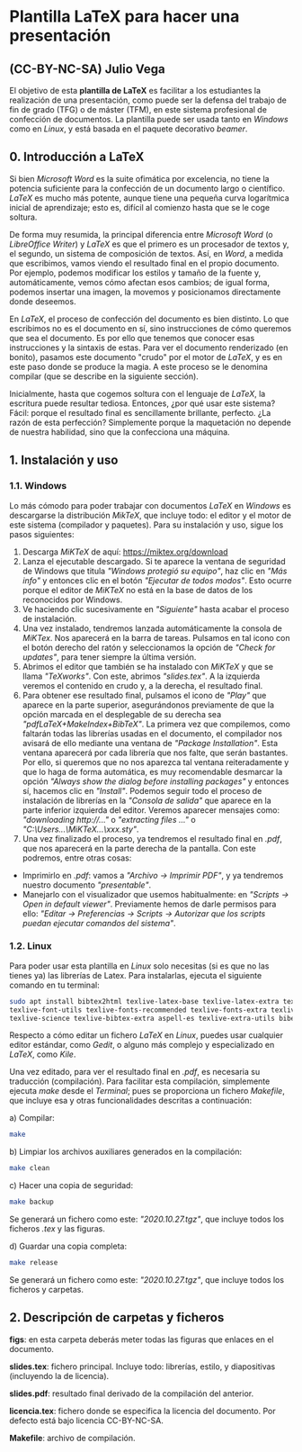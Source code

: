 # Plantilla LaTeX para hacer una presentación
## (CC-BY-NC-SA) Julio Vega

El objetivo de esta **plantilla de LaTeX** es facilitar a los estudiantes la realización de una presentación, como puede ser la defensa del trabajo de fin de grado (TFG) o de máster (TFM), en este sistema profesional de confección de documentos. La plantilla puede ser usada tanto en *Windows* como en *Linux*, y está basada en el paquete decorativo *beamer*.

## 0. Introducción a LaTeX

Si bien *Microsoft Word* es la suite ofimática por excelencia, no tiene la potencia suficiente para la confección de un documento largo o científico. *LaTeX* es mucho más potente, aunque tiene una pequeña curva logarítmica inicial de aprendizaje; esto es, difícil al comienzo hasta que se le coge soltura.

De forma muy resumida, la principal diferencia entre *Microsoft Word* (o *LibreOffice Writer*) y *LaTeX* es que el primero es un procesador de textos y, el segundo, un sistema de composición de textos. Así, en *Word*, a medida que escribimos, vamos viendo el resultado final en el propio documento. Por ejemplo, podemos modificar los estilos y tamaño de la fuente y, automáticamente, vemos cómo afectan esos cambios; de igual forma, podemos insertar una imagen, la movemos y posicionamos directamente donde deseemos.

En *LaTeX*, el proceso de confección del documento es bien distinto. Lo que escribimos no es el documento en sí, sino instrucciones de cómo queremos que sea el documento. Es por ello que tenemos que conocer esas instrucciones y la sintaxis de estas. Para ver el documento renderizado (en bonito), pasamos este documento "crudo" por el motor de *LaTeX*, y es en este paso donde se produce la magia. A este proceso se le denomina compilar (que se describe en la siguiente sección).

Inicialmente, hasta que cogemos soltura con el lenguaje de *LaTeX*, la escritura puede resultar tediosa. Entonces, ¿por qué usar este sistema? Fácil: porque el resultado final es sencillamente brillante, perfecto. ¿La razón de esta perfección? Simplemente porque la maquetación no depende de nuestra habilidad, sino que la confecciona una máquina.

## 1. Instalación y uso

### 1.1. Windows

Lo más cómodo para poder trabajar con documentos *LaTeX* en *Windows* es descargarse la distribución *MikTeX*, que incluye todo: el editor y el motor de este sistema (compilador y paquetes). Para su instalación y uso, sigue los pasos siguientes:

1. Descarga *MiKTeX* de aquí: https://miktex.org/download
2. Lanza el ejecutable descargado. Si te aparece la ventana de seguridad de Windows que titula *"Windows protegió su equipo"*, haz clic en *"Más info"* y entonces clic en el botón *"Ejecutar de todos modos"*. Esto ocurre porque el editor de *MiKTeX* no está en la base de datos de los reconocidos por Windows.
3. Ve haciendo clic sucesivamente en *"Siguiente"* hasta acabar el proceso de instalación.
4. Una vez instalado, tendremos lanzada automáticamente la consola de *MiKTex*. Nos aparecerá en la barra de tareas. Pulsamos en tal icono con el botón derecho del ratón y seleccionamos la opción de *"Check for updates"*, para tener siempre la última versión.
5. Abrimos el editor que también se ha instalado con *MiKTeX* y que se llama *"TeXworks"*. Con este, abrimos *"slides.tex"*. A la izquierda veremos el contenido en crudo y, a la derecha, el resultado final.
6. Para obtener ese resultado final, pulsamos el icono de *"Play"* que aparece en la parte superior, asegurándonos previamente de que la opción marcada en el desplegable de su derecha sea *"pdfLaTeX+MakeIndex+BibTeX"*.
La primera vez que compilemos, como faltarán todas las librerías usadas en el documento, el compilador nos avisará de ello mediante una ventana de *"Package Installation"*.
Esta ventana aparecerá por cada librería que nos falte, que serán bastantes. Por ello, si queremos que no nos aparezca tal ventana reiteradamente y que lo haga de forma automática, es muy recomendable desmarcar la opción *"Always show the dialog before installing packages"* y entonces sí, hacemos clic en *"Install"*.
Podemos seguir todo el proceso de instalación de librerías en la *"Consola de salida"* que aparece en la parte inferior izquierda del editor. Veremos aparecer mensajes como: *"downloading http://..."* o *"extracting files ..."* o *"C:\Users\...\MiKTeX\...\xxx.sty"*.
7. Una vez finalizado el proceso, ya tendremos el resultado final en *.pdf*, que nos aparecerá en la parte derecha de la pantalla. Con este podremos, entre otras cosas:
  - Imprimirlo en *.pdf*: vamos a *"Archivo -> Imprimir PDF"*, y ya tendremos nuestro documento *"presentable"*.
  - Manejarlo con el visualizador que usemos habitualmente: en *"Scripts -> Open in default viewer"*. Previamente hemos de darle permisos para ello: *"Editar -> Preferencias -> Scripts -> Autorizar que los scripts puedan ejecutar comandos del sistema"*.

### 1.2. Linux

Para poder usar esta plantilla en *Linux* solo necesitas (si es que no las tienes ya) las librerías de Latex. Para instalarlas, ejecuta el siguiente comando en tu terminal:

```bash
sudo apt install bibtex2html texlive-latex-base texlive-latex-extra texlive-generic-extra \
texlive-font-utils texlive-fonts-recommended texlive-fonts-extra texlive-lang-spanish \
texlive-science texlive-bibtex-extra aspell-es texlive-extra-utils biber
```

Respecto a cómo editar un fichero *LaTeX* en *Linux*, puedes usar cualquier editor estándar, como *Gedit*, o alguno más complejo y especializado en *LaTeX*, como *Kile*.

Una vez editado, para ver el resultado final en *.pdf*, es necesaria su traducción (compilación). Para facilitar esta compilación, simplemente ejecuta *make* desde el *Terminal*; pues se proporciona un fichero *Makefile*, que incluye esa y otras funcionalidades descritas a continuación:

a) Compilar:

```bash
make
```

b) Limpiar los archivos auxiliares generados en la compilación:

```bash
make clean
```

c) Hacer una copia de seguridad:

```bash
make backup
```
Se generará un fichero como este: *"2020.10.27.tgz"*, que incluye todos los ficheros *.tex* y las figuras.

d) Guardar una copia completa:

```bash
make release
```
Se generará un fichero como este: *"2020.10.27.tgz"*, que incluye todos los ficheros y carpetas.

## 2. Descripción de carpetas y ficheros

**figs**: en esta carpeta deberás meter todas las figuras que enlaces en el documento.

**slides.tex**: fichero principal. Incluye todo: librerías, estilo, y diapositivas (incluyendo la de licencia).

**slides.pdf**: resultado final derivado de la compilación del anterior.

**licencia.tex**: fichero donde se especifica la licencia del documento. Por defecto está bajo licencia CC-BY-NC-SA.

**Makefile**: archivo de compilación.

